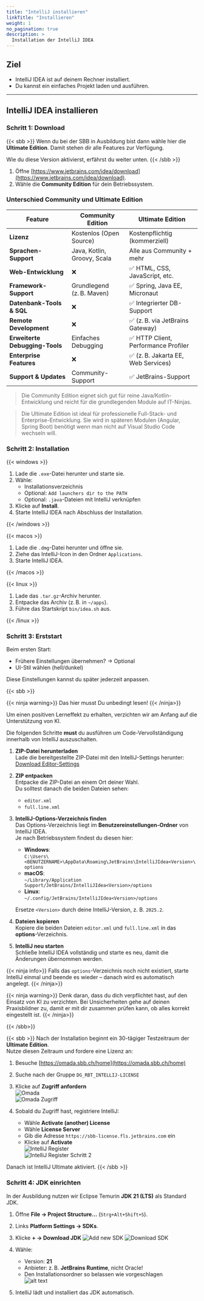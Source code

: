 ```yaml
---
title: "IntelliJ installieren"
linkTitle: "Installieren"
weight: 1
no_pagination: true
description: >
  Installation der IntelliJ IDEA
---
```


## Ziel

- IntelliJ IDEA ist auf deinem Rechner installiert.
- Du kannst ein einfaches Projekt laden und ausführen.

---

## IntelliJ IDEA installieren

### Schritt 1: Download

{{< sbb >}}
Wenn du bei der SBB in Ausbildung bist dann wähle hier die **Ultimate Edition**. Damit stehen dir alle Features zur
Verfügung.

Wie du diese Version aktivierst, erfährst du weiter unten.
{{< /sbb >}}

1. Öffne [https://www.jetbrains.com/idea/download](https://www.jetbrains.com/idea/download).
2. Wähle die **Community Edition** für dein Betriebssystem.

### Unterschied Community und Ultimate Edition

| Feature                        | Community Edition           | Ultimate Edition                     |
| ------------------------------ | --------------------------- | ------------------------------------ |
| **Lizenz**                     | Kostenlos (Open Source)     | Kostenpflichtig (kommerziell)        |
| **Sprachen-Support**           | Java, Kotlin, Groovy, Scala | Alle aus Community + mehr            |
| **Web-Entwicklung**            | ❌                          | ✅ HTML, CSS, JavaScript, etc.       |
| **Framework-Support**          | Grundlegend (z. B. Maven)   | ✅ Spring, Java EE, Micronaut        |
| **Datenbank-Tools & SQL**      | ❌                          | ✅ Integrierter DB-Support           |
| **Remote Development**         | ❌                          | ✅ (z. B. via JetBrains Gateway)     |
| **Erweiterte Debugging-Tools** | Einfaches Debugging         | ✅ HTTP Client, Performance Profiler |
| **Enterprise Features**        | ❌                          | ✅ (z. B. Jakarta EE, Web Services)  |
| **Support & Updates**          | Community-Support           | ✅ JetBrains-Support                 |

> Die Community Edition eignet sich gut für reine Java/Kotlin-Entwicklung und reicht für die grundlegenden Module auf IT-Ninjas.

> Die Ultimate Edition ist ideal für professionelle Full-Stack- und Enterprise-Entwicklung. Sie wird in späteren Modulen (Angular, Spring Boot) benötigt wenn man nicht auf Visual Studio Code wechseln will.

### Schritt 2: Installation

{{< windows >}}

1. Lade die `.exe`-Datei herunter und starte sie.
2. Wähle:
   - Installationsverzeichnis
   - Optional: `Add launchers dir to the PATH`
   - Optional: `.java`-Dateien mit IntelliJ verknüpfen
3. Klicke auf **Install**.
4. Starte IntelliJ IDEA nach Abschluss der Installation.

{{< /windows >}}

{{< macos >}}

1. Lade die `.dmg`-Datei herunter und öffne sie.
2. Ziehe das IntelliJ-Icon in den Ordner `Applications`.
3. Starte IntelliJ IDEA.

{{< /macos >}}

{{< linux >}}

1. Lade das `.tar.gz`-Archiv herunter.
2. Entpacke das Archiv (z. B. in `~/apps`).
3. Führe das Startskript `bin/idea.sh` aus.

{{< /linux >}}

### Schritt 3: Erststart

Beim ersten Start:

- Frühere Einstellungen übernehmen? → Optional
- UI-Stil wählen (hell/dunkel)

Diese Einstellungen kannst du später jederzeit anpassen.

{{< sbb >}}

{{< ninja warning>}}
Das hier musst Du unbedingt lesen!
{{< /ninja>}}

Um einen positiven Lerneffekt zu erhalten, verzichten wir am Anfang auf die Unterstützung von KI.

Die folgenden Schritte **must** du ausführen um Code-Vervollständigung innerhalb von IntelliJ auszuschalten.

1. **ZIP-Datei herunterladen**  
   Lade die bereitgestellte ZIP-Datei mit den IntelliJ-Settings herunter:  
   [Download Editor-Settings](/files/tools/ide/intellij/BaseProfil.zip)

2. **ZIP entpacken**  
   Entpacke die ZIP-Datei an einem Ort deiner Wahl.  
   Du solltest danach die beiden Dateien sehen:

   - `editor.xml`
   - `full.line.xml`

3. **IntelliJ-Options-Verzeichnis finden**  
   Das Options-Verzeichnis liegt im **Benutzereinstellungen-Ordner** von IntelliJ IDEA.  
   Je nach Betriebssystem findest du diesen hier:

   - **Windows**:  
     `C:\Users\<BENUTZERNAME>\AppData\Roaming\JetBrains\IntelliJIdea<Version>\options`
   - **macOS**:  
     `~/Library/Application Support/JetBrains/IntelliJIdea<Version>/options`
   - **Linux**:  
     `~/.config/JetBrains/IntelliJIdea<Version>/options`

   Ersetze `<Version>` durch deine IntelliJ-Version, z. B. `2025.2`.

4. **Dateien kopieren**  
   Kopiere die beiden Dateien `editor.xml` und `full.line.xml` in das **options**-Verzeichnis.

5. **IntelliJ neu starten**  
   Schließe IntelliJ IDEA vollständig und starte es neu, damit die Änderungen übernommen werden.

{{< ninja info>}}
Falls das `options`-Verzeichnis noch nicht existiert, starte IntelliJ einmal und beende es wieder – danach wird es automatisch angelegt.
{{< /ninja>}}

{{< ninja warning>}}
Denk daran, dass du dich verpflichtet hast, auf den Einsatz von KI zu verzichten. Bei Unsicherheiten gehe auf deinen
Praxisbildner zu, damit er mit dir zusammen prüfen kann, ob alles korrekt eingestellt ist.
{{< /ninja>}}

{{< /sbb>}}

{{< sbb >}}
Nach der Installation beginnt ein 30-tägiger Testzeitraum der **Ultimate Edition**.  
Nutze diesen Zeitraum und fordere eine Lizenz an:

1. Besuche [https://omada.sbb.ch/home](https://omada.sbb.ch/home)
2. Suche nach der Gruppe `DG_RBT_INTELLIJ-LICENSE`
3. Klicke auf **Zugriff anfordern**  
   ![Omada](./images/omada.png)  
   ![Omada Zugriff](./images/omada_zugriff.png)
4. Sobald du Zugriff hast, registriere IntelliJ:

   - Wähle **Activate (another) License**
   - Wähle **License Server**
   - Gib die Adresse `https://sbb-license.fls.jetbrains.com` ein
   - Klicke auf **Activate**  
     ![IntelliJ Register](./images/intellij_register.png)  
     ![IntelliJ Register Schritt 2](./images/intellij_register1.png)

Danach ist IntelliJ Ultimate aktiviert.
{{< /sbb >}}

### Schritt 4: JDK einrichten

In der Ausbildung nutzen wir Eclipse Temurin **JDK 21 (LTS)** als Standard JDK.

1. Öffne **File → Project Structure…** (`Strg+Alt+Shift+S`).
2. Links **Platform Settings → SDKs**.
3. Klicke **+ → Download JDK**
   ![Add new SDK](./images/add_new_sdk.png)
   ![Download SDK](./images/download_sdk.png)
4. Wähle:

   - Version: **21**
   - Anbieter: z. B. **JetBrains Runtime**, nicht Oracle!
   - Den Installationsordner so belassen wie vorgeschlagen  
     ![alt text](./images/select_sdk.png)

5. IntelliJ lädt und installiert das JDK automatisch.
